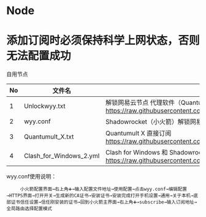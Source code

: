 # Node
# 添加订阅时必须保持科学上网状态，否则无法配置成功
自用节点

| No   | 文件名                   | 说明                                     |
| ---- | -------------------------- | ---------------------------------------- |
| 1    | Unlockwyy.txt       | 解锁网易云节点 代理软件（Quantumult X、Shadowrocket等）直接订阅 https://raw.githubusercontent.com/pytwj/Node/main/Unlockwyy.txt |
| 2    | wyy.conf      | Shadowrocket（小火箭）解锁网易云配置文件           |
| 3    | Quantumult_X.txt      | Quantumult X 直接订阅 https://raw.githubusercontent.com/pytwj/Node/main/Quantumult_X.txt          |
| 4    | Clash_for_Windows_2.yml      | Clash for Windows 和 Shadowrocket订阅 https://raw.githubusercontent.com/pytwj/Node/main/Clash_for_Windows_2.yml           |

wyy.conf使用说明：

         小火箭配置界面→右上角➕→输入配置文件地址→使用配置→点击wyy.conf→编辑配置→HTTPS界面→打开开关→生成新的CA证书→安装证书→安装完成打开手机设置→通用→关于本机→底部证书信任设置→信任刚安装的证书→回到小火箭主界面→右上角➕→subscribe→输入订阅地址→全局路由选择配置模式

